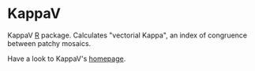 KappaV
======

KappaV [R](http://cran.r-project.org/) package. Calculates "vectorial Kappa", an index of congruence between patchy mosaics.

Have a look to KappaV's [homepage](http://www.vincentbonhomme.fr/KappaV).
